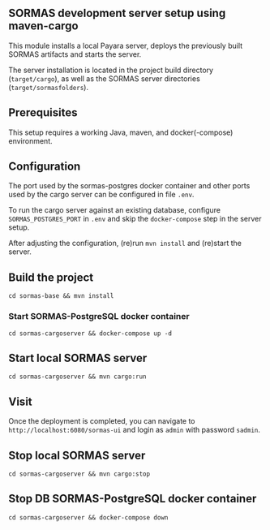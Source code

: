 ## SORMAS development server setup using maven-cargo

This module installs a local Payara server, deploys the previously built SORMAS artifacts and starts the server.

The server installation is located in the project build directory (`target/cargo`), as well as the SORMAS server
directories (`target/sormasfolders`).

## Prerequisites
This setup requires a working Java, maven, and docker(-compose) environment.

## Configuration
The port used by the sormas-postgres docker container and other ports used by the cargo server can be configured
in file `.env`.

To run the cargo server against an existing database, configure `SORMAS_POSTGRES_PORT` in `.env` and
skip the `docker-compose` step in the server setup.

After adjusting the configuration, (re)run `mvn install` and (re)start the server.

## Build the project

```
cd sormas-base && mvn install
```

### Start SORMAS-PostgreSQL docker container

```
cd sormas-cargoserver && docker-compose up -d
```

## Start local SORMAS server

```
cd sormas-cargoserver && mvn cargo:run
```

## Visit

Once the deployment is completed, you can navigate to `http://localhost:6080/sormas-ui` and login as `admin` with 
password `sadmin`.

## Stop local SORMAS server

```
cd sormas-cargoserver && mvn cargo:stop
```

## Stop DB SORMAS-PostgreSQL docker container

```
cd sormas-cargoserver && docker-compose down
```
